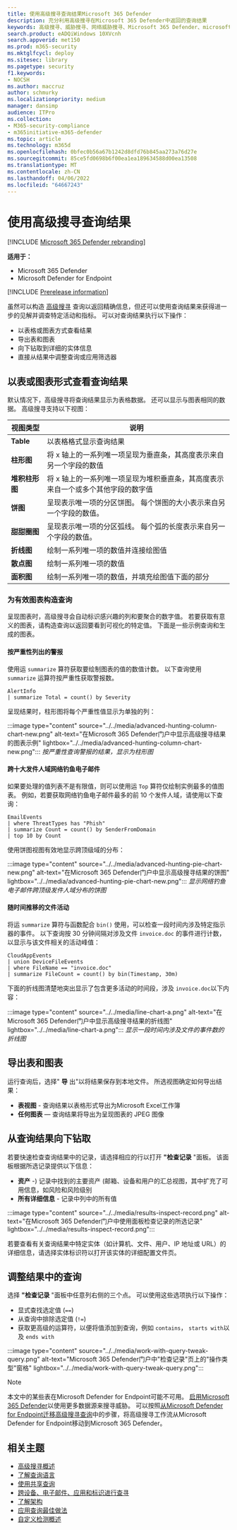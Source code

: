 ```yaml
---
title: 使用高级搜寻查询结果Microsoft 365 Defender
description: 充分利用高级搜寻在Microsoft 365 Defender中返回的查询结果
keywords: 高级搜寻、威胁搜寻、网络威胁搜寻、Microsoft 365 Defender、microsoft 365、m365、搜索、查询、遥测、自定义检测、架构、kusto、可视化效果、图表、筛选器、向下钻取
search.product: eADQiWindows 10XVcnh
search.appverid: met150
ms.prod: m365-security
ms.mktglfcycl: deploy
ms.sitesec: library
ms.pagetype: security
f1.keywords:
- NOCSH
ms.author: maccruz
author: schmurky
ms.localizationpriority: medium
manager: dansimp
audience: ITPro
ms.collection:
- M365-security-compliance
- m365initiative-m365-defender
ms.topic: article
ms.technology: m365d
ms.openlocfilehash: 0bfec0b56a67b1242d8dfd76b845aa273a76d27e
ms.sourcegitcommit: 85ce5fd0698b6f00ea1ea189634588d00ea13508
ms.translationtype: MT
ms.contentlocale: zh-CN
ms.lasthandoff: 04/06/2022
ms.locfileid: "64667243"
---
```

# <a name="work-with-advanced-hunting-query-results"></a>使用高级搜寻查询结果

[!INCLUDE [Microsoft 365 Defender rebranding](../includes/microsoft-defender.md)]

**适用于：**
- Microsoft 365 Defender
- Microsoft Defender for Endpoint

[!INCLUDE [Prerelease information](../includes/prerelease.md)]

虽然可以构造 [高级搜寻](advanced-hunting-overview.md) 查询以返回精确信息，但还可以使用查询结果来获得进一步的见解并调查特定活动和指标。 可以对查询结果执行以下操作：

- 以表格或图表方式查看结果
- 导出表和图表
- 向下钻取到详细的实体信息
- 直接从结果中调整查询或应用筛选器

## <a name="view-query-results-as-a-table-or-chart"></a>以表或图表形式查看查询结果

默认情况下，高级搜寻将查询结果显示为表格数据。 还可以显示与图表相同的数据。 高级搜寻支持以下视图：

| 视图类型 | 说明 |
|--|--|
| **Table** | 以表格格式显示查询结果 |
| **柱形图** | 将 x 轴上的一系列唯一项呈现为垂直条，其高度表示来自另一个字段的数值 |
| **堆积柱形图** | 将 x 轴上的一系列唯一项呈现为堆积垂直条，其高度表示来自一个或多个其他字段的数字值 |
| **饼图** | 呈现表示唯一项的分区饼图。 每个饼图的大小表示来自另一个字段的数值。 |
| **甜甜圈图** | 呈现表示唯一项的分区弧线。 每个弧的长度表示来自另一个字段的数值。 |
| **折线图** | 绘制一系列唯一项的数值并连接绘图值 |
| **散点图** | 绘制一系列唯一项的数值 |
| **面积图** | 绘制一系列唯一项的数值，并填充绘图值下面的部分 |

### <a name="construct-queries-for-effective-charts"></a>为有效图表构造查询

呈现图表时，高级搜寻会自动标识感兴趣的列和要聚合的数字值。 若要获取有意义的图表，请构造查询以返回要看到可视化的特定值。 下面是一些示例查询和生成的图表。

#### <a name="alerts-by-severity"></a>按严重性列出的警报

使用运 `summarize` 算符获取要绘制图表的值的数值计数。 以下查询使用 `summarize` 运算符按严重性获取警报数。

```kusto
AlertInfo
| summarize Total = count() by Severity
```

呈现结果时，柱形图将每个严重性值显示为单独的列：

:::image type="content" source="../../media/advanced-hunting-column-chart-new.png" alt-text="在Microsoft 365 Defender门户中显示高级搜寻结果的图表示例" lightbox="../../media/advanced-hunting-column-chart-new.png":::
*按严重性查询警报的结果，显示为柱形图*

#### <a name="phishing-emails-across-top-ten-sender-domains"></a>跨十大发件人域网络钓鱼电子邮件

如果要处理的值列表不是有限值，则可以使用运 `Top` 算符仅绘制实例最多的值图表。 例如，若要获取网络钓鱼电子邮件最多的前 10 个发件人域，请使用以下查询：

```kusto
EmailEvents
| where ThreatTypes has "Phish"
| summarize Count = count() by SenderFromDomain
| top 10 by Count
```

使用饼图视图有效地显示跨顶级域的分布：

:::image type="content" source="../../media/advanced-hunting-pie-chart-new.png" alt-text="在Microsoft 365 Defender门户中显示高级搜寻结果的饼图" lightbox="../../media/advanced-hunting-pie-chart-new.png":::
*显示网络钓鱼电子邮件跨顶级发件人域分布的饼图*

#### <a name="file-activities-over-time"></a>随时间推移的文件活动
将运 `summarize` 算符与函数配合 `bin()` 使用，可以检查一段时间内涉及特定指示器的事件。 以下查询按 30 分钟间隔对涉及文件 `invoice.doc` 的事件进行计数，以显示与该文件相关的活动峰值：

```kusto
CloudAppEvents
| union DeviceFileEvents
| where FileName == "invoice.doc"
| summarize FileCount = count() by bin(Timestamp, 30m)
```

下面的折线图清楚地突出显示了包含更多活动的时间段，涉及 `invoice.doc`以下内容：

:::image type="content" source="../../media/line-chart-a.png" alt-text="在Microsoft 365 Defender门户中显示高级搜寻结果的折线图" lightbox="../../media/line-chart-a.png":::
*显示一段时间内涉及文件的事件数的折线图*

## <a name="export-tables-and-charts"></a>导出表和图表

运行查询后，选择" **导** 出"以将结果保存到本地文件。 所选视图确定如何导出结果：

- **表视图** - 查询结果以表格形式导出为Microsoft Excel工作簿
- **任何图表** — 查询结果将导出为呈现图表的 JPEG 图像

## <a name="drill-down-from-query-results"></a>从查询结果向下钻取

若要快速检查查询结果中的记录，请选择相应的行以打开 **"检查记录** "面板。 该面板根据所选记录提供以下信息：

- **资产** -) 记录中找到的主要资产 (邮箱、设备和用户的汇总视图，其中扩充了可用信息，如风险和风险级别
- **所有详细信息** - 记录中列中的所有值

:::image type="content" source="../../media/results-inspect-record.png" alt-text="在Microsoft 365 Defender门户中使用面板检查记录的所选记录" lightbox="../../media/results-inspect-record.png":::

若要查看有关查询结果中特定实体（如计算机、文件、用户、IP 地址或 URL）的详细信息，请选择实体标识符以打开该实体的详细配置文件页。

## <a name="tweak-your-queries-from-the-results"></a>调整结果中的查询

选择 **"检查记录** "面板中任意列右侧的三个点。 可以使用这些选项执行以下操作：

- 显式查找选定值 (`==`)
- 从查询中排除选定值 (`!=`)
- 获取更高级的运算符，以便将值添加到查询，例如 `contains`， `starts with`以及 `ends with`

:::image type="content" source="../../media/work-with-query-tweak-query.png" alt-text="Microsoft 365 Defender门户中&quot;检查记录&quot;页上的&quot;操作类型&quot;窗格" lightbox="../../media/work-with-query-tweak-query.png":::

> [!NOTE]
> 本文中的某些表在Microsoft Defender for Endpoint可能不可用。 [启用Microsoft 365 Defender](m365d-enable.md)以使用更多数据源来搜寻威胁。 可以按照[从Microsoft Defender for Endpoint迁移高级搜寻查询](advanced-hunting-migrate-from-mde.md)中的步骤，将高级搜寻工作流从Microsoft Defender for Endpoint移动到Microsoft 365 Defender。

## <a name="related-topics"></a>相关主题

- [高级搜寻概述](advanced-hunting-overview.md)
- [了解查询语言](advanced-hunting-query-language.md)
- [使用共享查询](advanced-hunting-shared-queries.md)
- [跨设备、电子邮件、应用和标识进行查寻](advanced-hunting-query-emails-devices.md)
- [了解架构](advanced-hunting-schema-tables.md)
- [应用查询最佳做法](advanced-hunting-best-practices.md)
- [自定义检测概述](custom-detections-overview.md)
